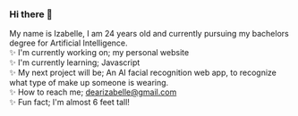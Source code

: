 ### Hi there 👋
My name is Izabelle, I am 24 years old and currently pursuing my bachelors degree for Artificial Intelligence.  
✨ I'm currently working on; my personal website  
✨ I'm currently learning; Javascript   
✨ My next project will be; An AI facial recognition web app, to recognize what type of make up someone is wearing.  
✨ How to reach me; dearizabelle@gmail.com  
✨ Fun fact; I'm almost 6 feet tall!  
